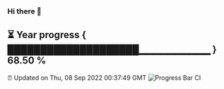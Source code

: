 ### Hi there 👋
⏳ Year progress { ████████████████████▁▁▁▁▁▁▁▁▁▁ } 68.50 %
---
⏰ Updated on Thu, 08 Sep 2022 00:37:49 GMT
![Progress Bar CI](https://github.com/Moyi321/Moyi321/workflows/Progress%20Bar%20CI/badge.svg)
